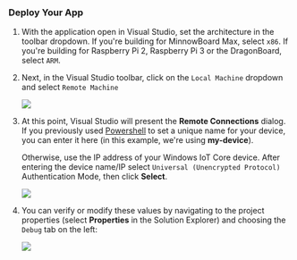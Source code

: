 <h3> Deploy Your App </h3>

<ol class="setup-content-list">
  <li>With the application open in Visual Studio, set the architecture in the toolbar dropdown. If you're building for MinnowBoard Max, select <code>x86</code>.  If you're building for Raspberry Pi 2, Raspberry Pi 3 or the DragonBoard, select <code>ARM</code>.</li>
  <li>
  <p>Next, in the Visual Studio toolbar, click on the <code>Local Machine</code> dropdown and select <code>Remote Machine</code></li></p>
  <p><img src="{{site.baseurl}}/Resources/images/AppDeployment/cs-remote-machine-debugging.png" /></p>
  </li>
  <li>
    <p>At this point, Visual Studio will present the <b>Remote Connections</b> dialog. If you previously used <a href="{{site.baseurl}}/{{page.lang}}/win10/samples/PowerShell.htm" target="_blank">Powershell</a> to set a unique name for your device, you can enter it here (in this example, we're using <b>my-device</b>).</p>
    <p>Otherwise, use the IP address of your Windows IoT Core device. After entering the device name/IP select <code>Universal (Unencrypted Protocol)</code> Authentication Mode, then click <b>Select</b>.</p>
    <p><img src="{{site.baseurl}}/Resources/images/AppDeployment/cs-remote-connections.PNG" /></p>
  </li>
  <li>
    <p>You can verify or modify these values by navigating to the project properties (select <b>Properties</b> in the Solution Explorer) and choosing the <code>Debug</code> tab on the left:</p>
    <p><img src="{{site.baseurl}}/Resources/images/AppDeployment/cs-debug-project-properties.PNG" /></p>
  </li>
</ol>


